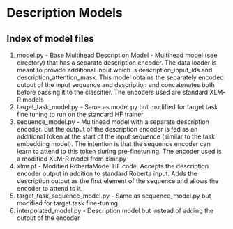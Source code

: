 # Description Models

## Index of model files
1. model.py - Base Multihead Description Model - Multihead model (see directory) that has a separate description encoder. The data loader is meant to provide additional input which is description\_input\_ids and description\_attention\_mask. This model obtains the separately encoded output of the input sequence and description and concatenates both before passing it to the classifier. The encoders used are standard XLM-R models
2. target\_task\_model.py - Same as model.py but modified for target task fine tuning to run on the standard HF trainer
3. sequence\_model.py - Multihead model with a separate description encoder. But the output of the description encoder is fed as an additional token at the start of the input sequence (similar to the task embedding model). The intention is that the sequence encoder can learn to attend to this token during pre-finetuning. The encoder used is a modified XLM-R model from xlmr.py 
4. xlmr.pt - Modified RobertaModel HF code. Accepts the description encoder output in addition to standard Roberta input. Adds the description output as the first element of the sequence and allows the encoder to attend to it. 
5. target\_task\_sequence\_model.py - Same as sequence\_model.py but modified for target task fine-tuning
6. interpolated\_model.py - Description model but instead of adding the output of the encoder  
